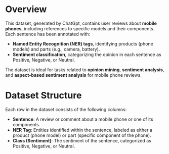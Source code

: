 # Overview
This dataset, generated by ChatGpt, contains user reviews about **mobile phones**, including references to specific models and their components. Each sentence has been annotated with:

- **Named Entity Recognition (NER) tags**, identifying products (phone models) and parts (e.g., camera, battery).
- **Sentiment classification**, categorizing the opinion in each sentence as Positive, Negative, or Neutral.

The dataset is ideal for tasks related to **opinion mining**, **sentiment analysis**, and **aspect-based sentiment analysis** for mobile phone reviews.

# Dataset Structure
Each row in the dataset consists of the following columns:

- **Sentence**: A review or comment about a mobile phone or one of its components.
- **NER Tag**: Entities identified within the sentence, labeled as either a product (phone model) or part (specific component of the phone).
- **Class (Sentiment)**: The sentiment of the sentence, categorized as Positive, Negative, or Neutral.


